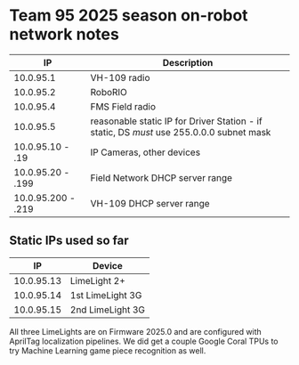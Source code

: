 # Team 95 2025 season on-robot network notes



| IP                  | Description     |
|---------------------|-----------------|
| 10.0.95.1           | VH-109 radio    |
| 10.0.95.2  | RoboRIO         |
| 10.0.95.4  | FMS Field radio |
| 10.0.95.5  | reasonable static IP for Driver Station - if static, DS *must* use 255.0.0.0 subnet mask|
| 10.0.95.10 - .19 | IP Cameras, other devices |
| 10.0.95.20 - .199 | Field Network DHCP server range |
| 10.0.95.200 - .219 | VH-109 DHCP server range|

## Static IPs used so far

| IP         | Device           |
|------------|------------------|
| 10.0.95.13 | LimeLight 2+     |
| 10.0.95.14 | 1st LimeLight 3G |
| 10.0.95.15 | 2nd LimeLight 3G |

All three LimeLights are on Firmware 2025.0 and are configured with AprilTag localization pipelines.  We did get a couple Google Coral TPUs to try Machine Learning game piece recognition
as well.
